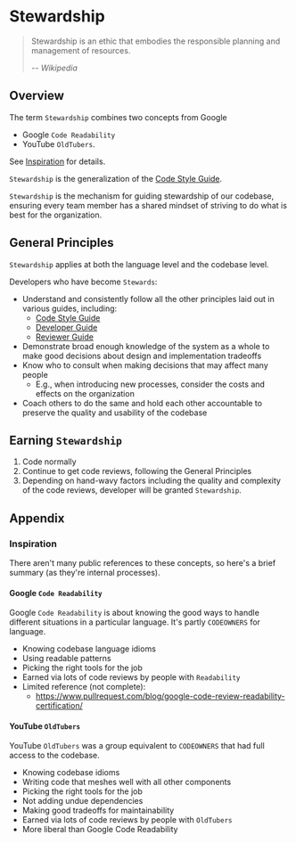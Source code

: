 # Stewardship

> Stewardship is an ethic that embodies the responsible planning and management of resources.
>
> -- <cite>Wikipedia</cite>

## Overview

The term `Stewardship` combines two concepts from Google

- Google `Code Readability`
- YouTube `OldTubers`.

See [Inspiration](#inspiration) for details.

`Stewardship` is the generalization of the [Code Style Guide](style.md).

`Stewardship` is the mechanism for guiding stewardship of our codebase, ensuring every team member has a shared mindset of striving to do what is best for the organization.

## General Principles

`Stewardship` applies at both the language level and the codebase level.

Developers who have become `Stewards`:

- Understand and consistently follow all the other principles laid out in various guides, including:
  - [Code Style Guide](style.md)
  - [Developer Guide](developer.md)
  - [Reviewer Guide](reviewer.md)
- Demonstrate broad enough knowledge of the system as a whole to make good decisions about design and implementation tradeoffs
- Know who to consult when making decisions that may affect many people
  - E.g., when introducing new processes, consider the costs and effects on the organization
- Coach others to do the same and hold each other accountable to preserve the quality and usability of the codebase

## Earning `Stewardship`

1. Code normally
1. Continue to get code reviews, following the General Principles
1. Depending on hand-wavy factors including the quality and complexity of the code reviews, developer will be granted `Stewardship`.

## Appendix

### Inspiration

There aren't many public references to these concepts, so here's a brief summary (as they're internal processes).

#### Google `Code Readability`

Google `Code Readability` is about knowing the good ways to handle different situations in a particular language. It's partly `CODEOWNERS` for language.

- Knowing codebase language idioms
- Using readable patterns
- Picking the right tools for the job
- Earned via lots of code reviews by people with `Readability`
- Limited reference (not complete):
  - https://www.pullrequest.com/blog/google-code-review-readability-certification/

#### YouTube `OldTubers`

YouTube `OldTubers` was a group equivalent to `CODEOWNERS` that had full access to the codebase.

- Knowing codebase idioms
- Writing code that meshes well with all other components
- Picking the right tools for the job
- Not adding undue dependencies
- Making good tradeoffs for maintainability
- Earned via lots of code reviews by people with `OldTubers`
- More liberal than Google Code Readability

